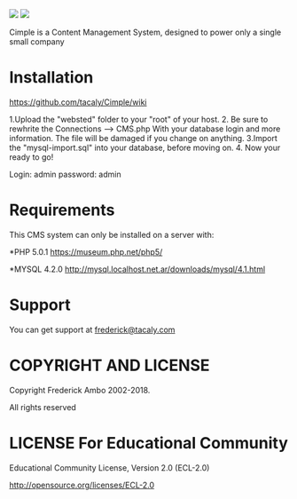 <img src="http://gazunga.net/in/thumbs/cimplelogo.png" border="0">
<a href="https://codeclimate.com/github/Gazunga/Cimple"><img src="https://codeclimate.com/github/Gazunga/Cimple.png" /></a>

Cimple is a Content Management System, designed to power only a single small company


Installation
===
https://github.com/tacaly/Cimple/wiki

1.Upload the "websted" folder to your "root" of your host.
2. Be sure to rewhrite the Connections --> CMS.php With your database login and more information.
The file will be damaged if you change on anything.
3.Import the "mysql-import.sql" into your database, before moving on.
4. Now your ready to go!

Login: admin password: admin

Requirements
===
This CMS system can only be installed on a server with:

*PHP 5.0.1
https://museum.php.net/php5/

*MYSQL 4.2.0 
http://mysql.localhost.net.ar/downloads/mysql/4.1.html

Support
=

You can get support at frederick@tacaly.com

COPYRIGHT AND LICENSE
=
Copyright Frederick Ambo 2002-2018.

All rights reserved

LICENSE For Educational Community
=

Educational Community License, Version 2.0 (ECL-2.0)

http://opensource.org/licenses/ECL-2.0
